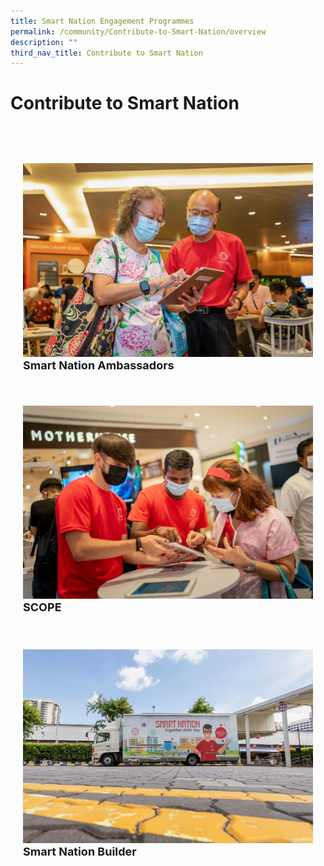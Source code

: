```yaml
---
title: Smart Nation Engagement Programmes
permalink: /community/Contribute-to-Smart-Nation/overview
description: ""
third_nav_title: Contribute to Smart Nation
---
```

# Contribute to Smart Nation

<div class="row" style="padding: 40px 0px 10px 0px;">
  <div class="col" style="padding: 20px 20px 0px 20px;"> 
    <a href="/community/smart-nation-ambassadors"><img src="/images/community/sna/SmartNationAmbassador02.jpeg" alt="Smart Nation Ambassador"></a><br>
    <div class="header" style="font-size:18px"><b>Smart Nation Ambassadors</b></div><br>
  </div> &nbsp; &nbsp; &nbsp; &nbsp; 
  	<div class="col" style="padding: 20px 20px 0px 20px;"> 
      <a href="/community/SCOPE"><img src="/images/community/sna/SmartNationAmbassador01.jpg" alt="SCOPE"></a><br>
      <div class="header" style="font-size:18px"><b>SCOPE</b></div>  <br>
  </div>
 </div>
 
 <div class="row" style="padding: 10px 0px 10px 0px;">  
  <div class="col" style="padding: 20px 20px 0px 20px;"> 
	    <a href="/community/showcases/builder"><img src="/images/community/builder/Smart_Nation_Builder_12.jpeg" alt="Smart Nation Builder"></a><br>
     <div class="header" style="font-size:18px"><b>Smart Nation Builder</b></div><br>
  </div> &nbsp; &nbsp; &nbsp; &nbsp; 
  	<div class="col" style="padding: 0px 20px 0px 20px;" ><br>
  </div>
 </div>